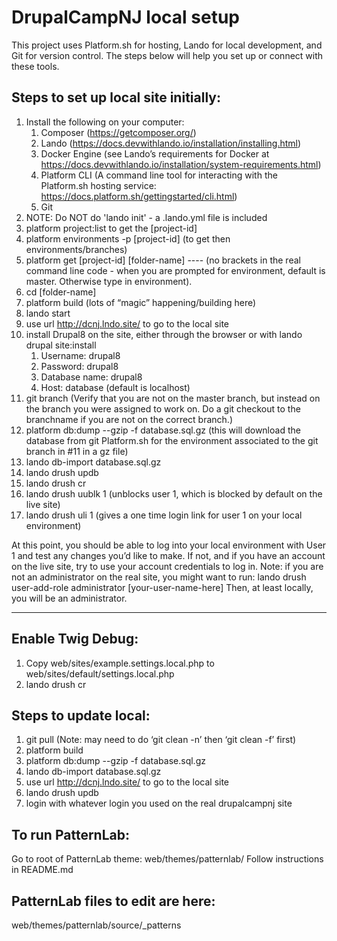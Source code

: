 #  DrupalCampNJ local setup

This project uses Platform.sh for hosting, Lando for local development, and Git for version control. The steps below will help you set up or connect with these tools.

## Steps to set up local site initially:  
1. Install the following on your computer: 
    1. Composer (https://getcomposer.org/)
    2. Lando (https://docs.devwithlando.io/installation/installing.html)
    3. Docker Engine (see Lando’s requirements for Docker at https://docs.devwithlando.io/installation/system-requirements.html)
    4. Platform CLI (A command line tool for interacting with the Platform.sh hosting service: https://docs.platform.sh/gettingstarted/cli.html)
    5. Git
2. NOTE: Do NOT do 'lando init' - a .lando.yml file is included
3. platform project:list to get the [project-id]  
4. platform environments -p [project-id] (to get then environments/branches)
5. platform get [project-id] [folder-name] ---- (no brackets in the real command line code - 
when you are prompted for environment, default is master. Otherwise type in environment).
6. cd [folder-name]
7. platform build (lots of “magic” happening/building here)
8. lando start
9. use url http://dcnj.lndo.site/ to go to the local site
10. install Drupal8 on the site, either through the browser or with lando drupal site:install
    1. Username: drupal8
    2. Password: drupal8
    3. Database name: drupal8
    4. Host: database (default is localhost)
11. git branch (Verify that you are not on the master branch, but instead on the branch you were assigned to work on. Do a git checkout to the branchname if you are not on the correct branch.)
12. platform db:dump --gzip -f database.sql.gz (this will download the database from git Platform.sh for the environment associated to the git branch in #11 in a gz file)
13. lando db-import database.sql.gz
14. lando drush updb
15. lando drush cr
16. lando drush uublk 1 (unblocks user 1, which is blocked by default on the live site)
17. lando drush uli 1 (gives a one time login link for user 1 on your local environment)

At this point, you should be able to log into your local environment with User 1 and test any changes you’d like to make. If not, and if you have an account on the live site, try to use your account credentials to log in. Note: if you are not an administrator on the real site, you might want to run: lando drush user-add-role administrator [your-user-name-here]
Then, at least locally, you will be an administrator.

---

## Enable Twig Debug:
1) Copy web/sites/example.settings.local.php to web/sites/default/settings.local.php
2) lando drush cr

## Steps to update local:
1) git pull (Note: may need to do ‘git clean -n’ then ‘git clean -f’ first)
2) platform build
3) platform db:dump --gzip -f database.sql.gz
4) lando db-import database.sql.gz
5) use url http://dcnj.lndo.site/ to go to the local site
6) lando drush updb
7) login with whatever login you used on the real drupalcampnj site

## To run PatternLab:
Go to root of PatternLab theme: web/themes/patternlab/
Follow instructions in README.md

## PatternLab files to edit are here:
web/themes/patternlab/source/_patterns
